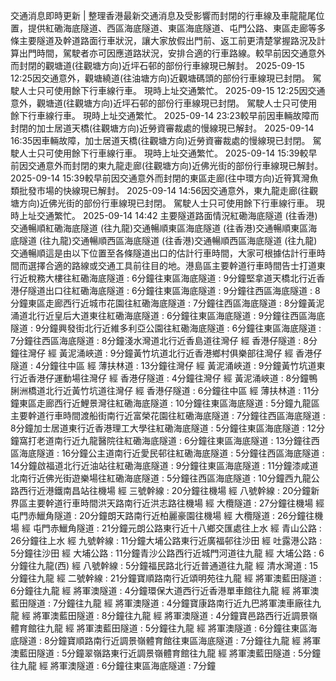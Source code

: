 交通消息即時更新 | 整理香港最新交通消息及受影響而封閉的行車線及車龍龍尾位置，提供紅磡海底隧道、西區海底隧道、東區海底隧道、屯門公路、東區走廊等多條主要隧道及幹道路面行車狀況，讓大家放假出門前、返工前更清楚掌握路況及計算出門時間，駕駛者亦可因應道路狀況，安排合適的行車路線。較早前因交通意外而封閉的觀塘道(往觀塘方向)近坪石邨的部份行車線現已解封。 2025-09-15 12:25因交通意外，觀塘繞道(往油塘方向)近觀塘碼頭的部份行車線現已封閉。 駕駛人士只可使用餘下行車線行車。 現時上址交通繁忙。 2025-09-15 12:25因交通意外，觀塘道(往觀塘方向)近坪石邨的部份行車線現已封閉。 駕駛人士只可使用餘下行車線行車。 現時上址交通繁忙。 2025-09-14 23:23較早前因車輛故障而封閉的加士居道天橋(往觀塘方向)近勞資審裁處的慢線現已解封。 2025-09-14 16:35因車輛故障，加士居道天橋(往觀塘方向)近勞資審裁處的慢線現已封閉。 駕駛人士只可使用餘下行車線行車。 現時上址交通繁忙。 2025-09-14 15:39較早前因交通意外而封閉的東九龍走廊(往觀塘方向)近佛光街的部份行車線現已解封。 2025-09-14 15:39較早前因交通意外而封閉的東區走廊(往中環方向)近筲箕灣魚類批發市場的快線現已解封。 2025-09-14 14:56因交通意外，東九龍走廊(往觀塘方向)近佛光街的部份行車線現已封閉。 駕駛人士只可使用餘下行車線行車。 現時上址交通繁忙。 2025-09-14 14:42 主要隧道路面情況紅磡海底隧道 (往香港)交通暢順紅磡海底隧道 (往九龍)交通暢順東區海底隧道 (往香港)交通暢順東區海底隧道 (往九龍)交通暢順西區海底隧道 (往香港)交通暢順西區海底隧道 (往九龍)交通暢順這是由以下位置至各條隧道出口的估計行車時間，大家可根據估計行車時間而選擇合適的路線或交通工具前往目的地。港島區主要幹道行車時間告士打道東行近稅務大樓往紅磡海底隧道 : 6分鐘往東區海底隧道 : 9分鐘堅拿道天橋北行近香港仔隧道出口往紅磡海底隧道 : 6分鐘往東區海底隧道 : 9分鐘往西區海底隧道 : 8分鐘東區走廊西行近城市花園往紅磡海底隧道 : 7分鐘往西區海底隧道 : 8分鐘黃泥涌道北行近皇后大道東往紅磡海底隧道 : 6分鐘往東區海底隧道 : 9分鐘往西區海底隧道 : 9分鐘興發街北行近維多利亞公園往紅磡海底隧道 : 6分鐘往東區海底隧道 : 7分鐘往西區海底隧道 : 8分鐘淺水灣道北行近香島道往灣仔 經 香港仔隧道 : 8分鐘往灣仔 經 黃泥涌峽道 : 9分鐘黃竹坑道北行近香港鄉村俱樂部往灣仔 經 香港仔隧道 : 4分鐘往中區 經 薄扶林道 : 13分鐘往灣仔 經 黃泥涌峽道 : 9分鐘黃竹坑道東行近香港仔運動場往灣仔 經 香港仔隧道 : 4分鐘往灣仔 經 黃泥涌峽道 : 8分鐘鴨脷洲橋道北行近黃竹坑道往灣仔 經 香港仔隧道 : 6分鐘往中區 經 薄扶林道 : 11分鐘東區走廊西行近鯉景灣往紅磡海底隧道 : 10分鐘往東區海底隧道 : 5分鐘九龍區主要幹道行車時間渡船街南行近富榮花園往紅磡海底隧道 : 7分鐘往西區海底隧道 : 8分鐘加士居道東行近香港理工大學往紅磡海底隧道 : 5分鐘往東區海底隧道 : 12分鐘窩打老道南行近九龍醫院往紅磡海底隧道 : 6分鐘往東區海底隧道 : 13分鐘往西區海底隧道 : 16分鐘公主道南行近愛民邨往紅磡海底隧道 : 5分鐘往西區海底隧道 : 14分鐘啟福道北行近油站往紅磡海底隧道 : 9分鐘往東區海底隧道 : 11分鐘漆咸道北南行近佛光街遊樂場往紅磡海底隧道 : 5分鐘往西區海底隧道 : 10分鐘西九龍公路西行近港鐵南昌站往機場 經 三號幹線 : 20分鐘往機場 經 八號幹線 : 20分鐘新界區主要幹道行車時間洪天路南行近洪志路往機場 經 大欖隧道 : 27分鐘往機場 經 屯門赤鱲角隧道 : 20分鐘朗天路南行近柏麗豪園往機場 經 大欖隧道 : 26分鐘往機場 經 屯門赤鱲角隧道 : 21分鐘元朗公路東行近十八鄉交匯處往上水 經 青山公路 : 26分鐘往上水 經 九號幹線 : 11分鐘大埔公路東行近廣福邨往沙田 經 吐露港公路 : 5分鐘往沙田 經 大埔公路 : 11分鐘青沙公路西行近城門河道往九龍 經 大埔公路 : 6分鐘往九龍(西) 經 八號幹線 : 5分鐘福民路北行近普通道往九龍 經 清水灣道 : 15分鐘往九龍 經 二號幹線 : 21分鐘寶順路南行近頌明苑往九龍 經 將軍澳藍田隧道 : 6分鐘往九龍 經 將軍澳隧道 : 4分鐘環保大道西行近香港單車館往九龍 經 將軍澳藍田隧道 : 7分鐘往九龍 經 將軍澳隧道 : 4分鐘寶康路南行近九巴將軍澳車廠往九龍 經 將軍澳藍田隧道 : 8分鐘往九龍 經 將軍澳隧道 : 4分鐘寶邑路西行近調景嶺體育館往九龍 經 將軍澳藍田隧道 : 5分鐘往九龍 經 將軍澳隧道 : 6分鐘往東區海底隧道 : 8分鐘寶順路南行近調景嶺體育館往東區海底隧道 : 7分鐘往九龍 經 將軍澳藍田隧道 : 5分鐘翠嶺路東行近調景嶺體育館往九龍 經 將軍澳藍田隧道 : 5分鐘往九龍 經 將軍澳隧道 : 6分鐘往東區海底隧道 : 7分鐘